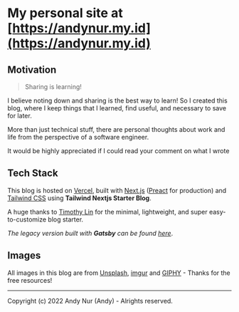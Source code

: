 # My personal site at [https://andynur.my.id](https://andynur.my.id)

## Motivation

> Sharing is learning!

I believe noting down and sharing is the best way to learn! So I created this blog, where I keep things that I learned, find useful, and necessary to save for later.

More than just technical stuff, there are personal thoughts about work and life from the perspective of a software engineer.

It would be highly appreciated if I could read your comment on what I wrote

## Tech Stack

This blog is hosted on [Vercel](https://vercel.com/), built with [Next.js](https://nextjs.org/) ([Preact](https://preactjs.com/) for production) and [Tailwind CSS](https://tailwindcss.com/) using **Tailwind Nextjs Starter Blog**.

A huge thanks to [Timothy Lin](https://twitter.com/timlrxx) for the minimal, lightweight, and super easy-to-customize blog starter.

_The legacy version built with **Gatsby** can be found [here](https://leo-blog-legacy.vercel.app/)_.

## Images

All images in this blog are from [Unsplash](https://unsplash.com/), [imgur](https://imgur.com) and [GIPHY](https://giphy.com/) - Thanks for the free resources!

---

Copyright (c) 2022 Andy Nur (Andy) - Alrights reserved.
